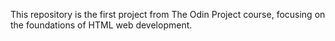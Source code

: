 This repository is the first project from The Odin Project course, focusing on
the foundations of HTML web development.